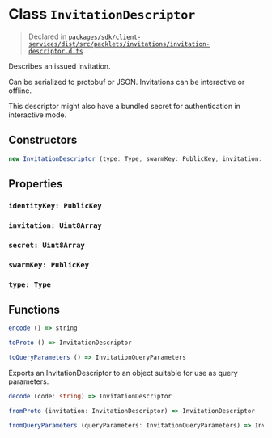 # Class `InvitationDescriptor`
> Declared in [`packages/sdk/client-services/dist/src/packlets/invitations/invitation-descriptor.d.ts`]()

Describes an issued invitation.

Can be serialized to protobuf or JSON.
Invitations can be interactive or offline.

This descriptor might also have a bundled secret for authentication in interactive mode.

## Constructors
```ts
new InvitationDescriptor (type: Type, swarmKey: PublicKey, invitation: Uint8Array, identityKey: PublicKey, secret: Uint8Array) => InvitationDescriptor
```

## Properties
### `identityKey: PublicKey`
### `invitation: Uint8Array`
### `secret: Uint8Array`
### `swarmKey: PublicKey`
### `type: Type`

## Functions
```ts
encode () => string
```
```ts
toProto () => InvitationDescriptor
```
```ts
toQueryParameters () => InvitationQueryParameters
```
Exports an InvitationDescriptor to an object suitable for use as query parameters.
```ts
decode (code: string) => InvitationDescriptor
```
```ts
fromProto (invitation: InvitationDescriptor) => InvitationDescriptor
```
```ts
fromQueryParameters (queryParameters: InvitationQueryParameters) => InvitationDescriptor
```